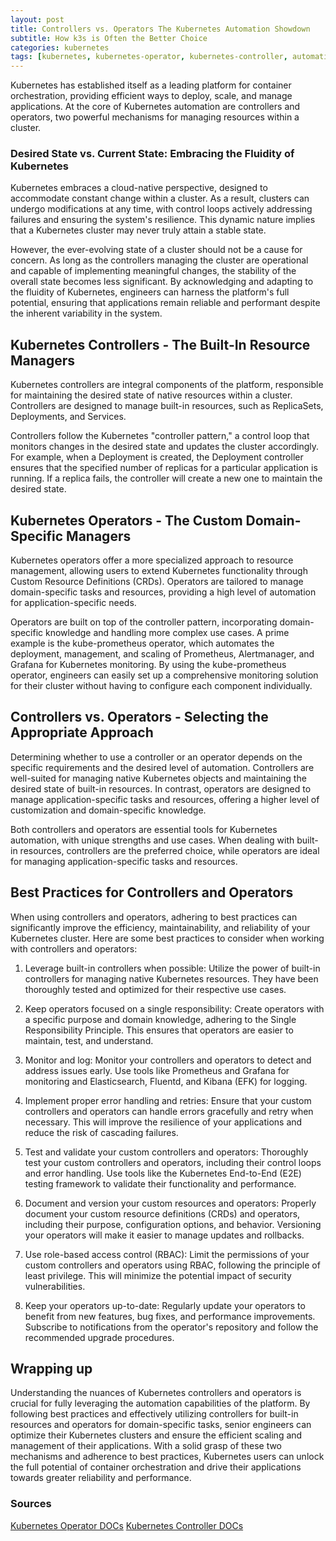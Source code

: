 ```yaml
---
layout: post
title: Controllers vs. Operators The Kubernetes Automation Showdown
subtitle: How k3s is Often the Better Choice
categories: kubernetes
tags: [kubernetes, kubernetes-operator, kubernetes-controller, automation]
---
```

Kubernetes has established itself as a leading platform for container orchestration, providing efficient ways to deploy, scale, and manage applications. At the core of Kubernetes automation are controllers and operators, two powerful mechanisms for managing resources within a cluster. 

### Desired State vs. Current State: Embracing the Fluidity of Kubernetes

Kubernetes embraces a cloud-native perspective, designed to accommodate constant change within a cluster. As a result, clusters can undergo modifications at any time, with control loops actively addressing failures and ensuring the system's resilience. This dynamic nature implies that a Kubernetes cluster may never truly attain a stable state.

However, the ever-evolving state of a cluster should not be a cause for concern. As long as the controllers managing the cluster are operational and capable of implementing meaningful changes, the stability of the overall state becomes less significant. By acknowledging and adapting to the fluidity of Kubernetes, engineers can harness the platform's full potential, ensuring that applications remain reliable and performant despite the inherent variability in the system.

## Kubernetes Controllers - The Built-In Resource Managers

Kubernetes controllers are integral components of the platform, responsible for maintaining the desired state of native resources within a cluster. Controllers are designed to manage built-in resources, such as ReplicaSets, Deployments, and Services.

Controllers follow the Kubernetes "controller pattern," a control loop that monitors changes in the desired state and updates the cluster accordingly. For example, when a Deployment is created, the Deployment controller ensures that the specified number of replicas for a particular application is running. If a replica fails, the controller will create a new one to maintain the desired state.

## Kubernetes Operators - The Custom Domain-Specific Managers

Kubernetes operators offer a more specialized approach to resource management, allowing users to extend Kubernetes functionality through Custom Resource Definitions (CRDs). Operators are tailored to manage domain-specific tasks and resources, providing a high level of automation for application-specific needs.

Operators are built on top of the controller pattern, incorporating domain-specific knowledge and handling more complex use cases. A prime example is the kube-prometheus operator, which automates the deployment, management, and scaling of Prometheus, Alertmanager, and Grafana for Kubernetes monitoring. By using the kube-prometheus operator, engineers can easily set up a comprehensive monitoring solution for their cluster without having to configure each component individually.

## Controllers vs. Operators - Selecting the Appropriate Approach

Determining whether to use a controller or an operator depends on the specific requirements and the desired level of automation. Controllers are well-suited for managing native Kubernetes objects and maintaining the desired state of built-in resources. In contrast, operators are designed to manage application-specific tasks and resources, offering a higher level of customization and domain-specific knowledge.

Both controllers and operators are essential tools for Kubernetes automation, with unique strengths and use cases. When dealing with built-in resources, controllers are the preferred choice, while operators are ideal for managing application-specific tasks and resources.

## Best Practices for Controllers and Operators

When using controllers and operators, adhering to best practices can significantly improve the efficiency, maintainability, and reliability of your Kubernetes cluster. Here are some best practices to consider when working with controllers and operators:

1. Leverage built-in controllers when possible: Utilize the power of built-in controllers for managing native Kubernetes resources. They have been thoroughly tested and optimized for their respective use cases.

2. Keep operators focused on a single responsibility: Create operators with a specific purpose and domain knowledge, adhering to the Single Responsibility Principle. This ensures that operators are easier to maintain, test, and understand.

3. Monitor and log: Monitor your controllers and operators to detect and address issues early. Use tools like Prometheus and Grafana for monitoring and Elasticsearch, Fluentd, and Kibana (EFK) for logging.

4. Implement proper error handling and retries: Ensure that your custom controllers and operators can handle errors gracefully and retry when necessary. This will improve the resilience of your applications and reduce the risk of cascading failures.

5. Test and validate your custom controllers and operators: Thoroughly test your custom controllers and operators, including their control loops and error handling. Use tools like the Kubernetes End-to-End (E2E) testing framework to validate their functionality and performance.

6. Document and version your custom resources and operators: Properly document your custom resource definitions (CRDs) and operators, including their purpose, configuration options, and behavior. Versioning your operators will make it easier to manage updates and rollbacks.

7. Use role-based access control (RBAC): Limit the permissions of your custom controllers and operators using RBAC, following the principle of least privilege. This will minimize the potential impact of security vulnerabilities.

8. Keep your operators up-to-date: Regularly update your operators to benefit from new features, bug fixes, and performance improvements. Subscribe to notifications from the operator's repository and follow the recommended upgrade procedures.

## Wrapping up

Understanding the nuances of Kubernetes controllers and operators is crucial for fully leveraging the automation capabilities of the platform. By following best practices and effectively utilizing controllers for built-in resources and operators for domain-specific tasks, senior engineers can optimize their Kubernetes clusters and ensure the efficient scaling and management of their applications. With a solid grasp of these two mechanisms and adherence to best practices, Kubernetes users can unlock the full potential of container orchestration and drive their applications towards greater reliability and performance.

### Sources

[Kubernetes Operator DOCs](https://kubernetes.io/docs/concepts/extend-kubernetes/operator/)
[Kubernetes Controller DOCs](https://kubernetes.io/docs/concepts/architecture/controller/)

